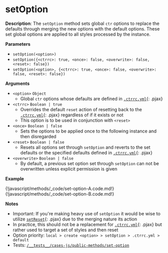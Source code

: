 # setOption

__Description__: The `setOption` method sets global `ctr` options to replace the defaults through merging the new options with the default options. These set global options are applied to all styles processed by the instance.

__Parameters__

+ `setOption(<option>)`
+ `setOption({<ctrrc>: true, <once>: false, <overwrite>: false, <reset>: false})`
+ `setOption(<option>, {<ctrrc>: true, <once>: false, <overwrite>: false, <reset>: false})`

__Arguments__

+ `<option>` <span class="arr-i"></span> `Object`
    * Global `ctr` options whose defaults are defined in [`.ctrrc.yml`](../helpers/dot-ctrrc.md){: .pjax}
+ `<ctrrc>` <span class="arr-i"></span> `Boolean | true`
    * Overrides the default `reset` action of resetting back to the [`.ctrrc.yml`](../helpers/dot-ctrrc.md){: .pjax} regardless of if it exists or not
    * This option is to be used in conjunction with `<reset>`
+ `<once>` <span class="arr-i"></span> `Boolean | false`
    * Sets the options to be applied once to the following instance and then disregarded
+ `<reset>` <span class="arr-i"></span> `Boolean | false`
    * Resets all options set through `setOption` and reverts to the set defaults or the specified defaults defined in [`.ctrrc.yml`](../helpers/dot-ctrrc.md){: .pjax}
+ `<overwrite>` <span class="arr-i"></span> `Boolean | false`
    * By default, a previous set option set through `setOption` can not be overwritten unless explicit permission is given

__Example__

{!javascript/methods/_code/set-option-A.code.md!}
{!javascript/methods/_code/set-option-B.code.md!}

__Notes__

+ Important: If you're making heavy use of `setOption` it would be wise to utilize [`setReset`](../javascript/methods.md#setreset){: .pjax} due to the merging nature its action
+ In practice, this should not be a replacement for [`.ctrrc.yml`](../helpers/dot-ctrrc.md){: .pjax} but rather used to target a set of styles and then reset
+ Option priority: `local > create <option> > setOption > .ctrrc.yml > default`
+ Tests: [`/__tests__/cases-js/public-methods/set-option`](https://github.com/ctr-lang/ctr/tree/master/__tests__/cases-js/public-methods/set-option)

<div class="cf"></div>
<div class="end"></div>

